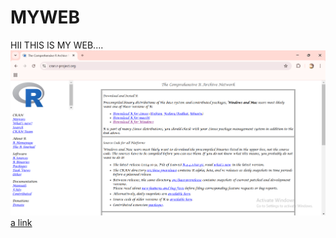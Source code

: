 # MYWEB
HII THIS IS MY WEB....
![image alt](https://github.com/Lathasree-4006/MYWEB/blob/efec25f05a7c0efac4156acf152331a447ffb40c/Screenshot%202025-01-02%20213825.png)
[a link](https://res.cloudinary.com/dwren15bt/image/upload/v1744456224/main.logo_oo12ph.jpg)
